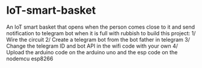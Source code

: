 # IoT-smart-basket
An IoT smart basket that opens when the person comes close to it and send notification to telegram bot when it is full with rubbish
to build this project:
1/ Wire the circuit 
2/ Create a telegram bot from the bot father in telegram
3/ Change the telegram ID and bot API in the wifi code with your own
4/ Upload the arduino code on the arduino uno and the esp code on the nodemcu esp8266
